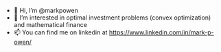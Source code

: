 - 👋 Hi, I’m @markpowen
- 👀 I’m interested in optimal investment problems (convex optimization) and mathematical finance
- 📫 You can find me on linkedin at https://www.linkedin.com/in/mark-p-owen/

<!---
markpowen/markpowen is a ✨ special ✨ repository because its `README.md` (this file) appears on your GitHub profile.
You can click the Preview link to take a look at your changes.
--->
